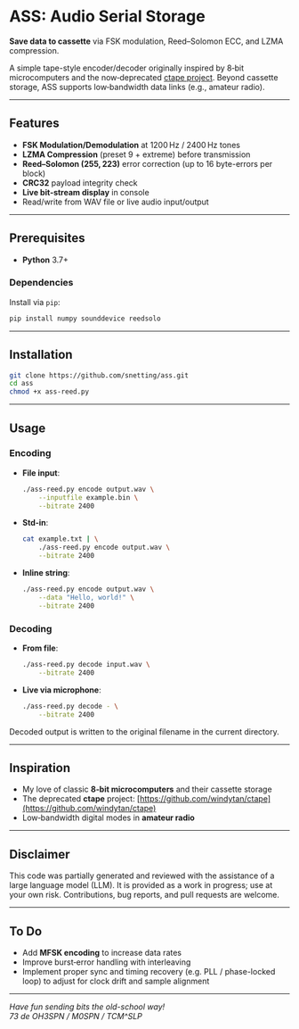 # ASS: Audio Serial Storage

**Save data to cassette** via FSK modulation, Reed–Solomon ECC, and LZMA compression.

A simple tape-style encoder/decoder originally inspired by 8‑bit microcomputers and the now‑deprecated [ctape project](https://github.com/windytan/ctape). Beyond cassette storage, ASS supports low‑bandwidth data links (e.g., amateur radio).

---

## Features

* **FSK Modulation/Demodulation** at 1200 Hz / 2400 Hz tones
* **LZMA Compression** (preset 9 + extreme) before transmission
* **Reed–Solomon (255, 223)** error correction (up to 16 byte-errors per block)
* **CRC32** payload integrity check
* **Live bit‑stream display** in console
* Read/write from WAV file or live audio input/output

---

## Prerequisites

* **Python** 3.7+

### Dependencies

Install via `pip`:

```bash
pip install numpy sounddevice reedsolo
```

---

## Installation

```bash
git clone https://github.com/snetting/ass.git
cd ass
chmod +x ass-reed.py
```

---

## Usage

### Encoding

* **File input**:

  ```bash
  ./ass-reed.py encode output.wav \
      --inputfile example.bin \
      --bitrate 2400 
  ```

* **Std‑in**:

  ```bash
  cat example.txt | \
      ./ass-reed.py encode output.wav \
      --bitrate 2400 
  ```

* **Inline string**:

  ```bash
  ./ass-reed.py encode output.wav \
      --data "Hello, world!" \
      --bitrate 2400 
  ```

### Decoding

* **From file**:

  ```bash
  ./ass-reed.py decode input.wav \
      --bitrate 2400 
  ```

* **Live via microphone**:

  ```bash
  ./ass-reed.py decode - \
      --bitrate 2400 
  ```

Decoded output is written to the original filename in the current directory.

---

## Inspiration

* My love of classic **8‑bit microcomputers** and their cassette storage
* The deprecated **ctape** project: [https://github.com/windytan/ctape](https://github.com/windytan/ctape)
* Low‑bandwidth digital modes in **amateur radio**

---

## Disclaimer

This code was partially generated and reviewed with the assistance of a large language model (LLM). It is provided as a work in progress; use at your own risk. Contributions, bug reports, and pull requests are welcome.

---

## To Do

* Add **MFSK encoding** to increase data rates
* Improve burst‑error handling with interleaving
* Implement proper sync and timing recovery (e.g. PLL / phase-locked loop) to adjust for clock drift and sample alignment

---

*Have fun sending bits the old-school way!*  
*73 de OH3SPN / M0SPN / TCM^SLP*

